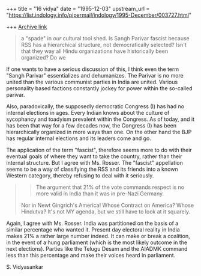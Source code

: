 +++
title = "16 vidya"
date = "1995-12-03"
upstream_url = "https://list.indology.info/pipermail/indology/1995-December/003727.html"

+++
[Archive link](https://list.indology.info/pipermail/indology/1995-December/003727.html)


> a "spade" in *our* cultural tool shed.  Is Sangh Parivar fascist because
> RSS has a hierarchical structure, not democratically selected?  Isn't that
> they way all Hindu organizations have historically been organized?   Do we

If one wants to have a serious discussion of this, I think even the
term "Sangh Parivar" essentializes and dehumanizes. The Parivar
is no more united than the various communist parties in India are united.
Various personality based factions constantly jockey for power within
the so-called parivar. 

Also, paradoxically, the supposedly democratic Congress (I) has had
no internal elections in ages. Every Indian knows about the culture
of sycophancy and toadyism prevalent within the Congress. As of today,
and it has been that way for a few decades now, the Congress (I) has
been hierarchically organized in more ways than one. On the other hand
the BJP has regular internal elections and its leaders come and go. 

The application of the term "fascist", therefore seems more to do with
their eventual goals of where they want to take the country, rather than
their internal structure. But I agree with Ms. Rosser. The "fascist"
appellation seems to be a way of classifying the RSS and its friends into
a known Western category, thereby refusing to deal with it seriously. 

> >The argument that 21% of the vote commands respect is no more valid in
> >India than it
> >was in pre-Nazi Germany. 
> 
> Nor in Newt Gingrich's America!  Whose Contract on America?  Whose
> Hindutva?  It's not MY agenda, but we still have to look at it squarely.

Again, I agree with Ms. Rosser. India was partitioned on the basis of 
a similar percentage who wanted it. Present day electoral reality in
India makes 21% a rather large number indeed. It can make or break a
coalition, in the event of a hung parliament (which is the most likely
outcome in the next elections). Parties like the Telugu Desam and the
AIADMK command less than this percentage and make their voices heard
in parliament. 

S. Vidyasankar






